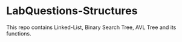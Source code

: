 # LabQuestions-Structures

This repo contains Linked-List, Binary Search Tree, AVL Tree and its functions.
